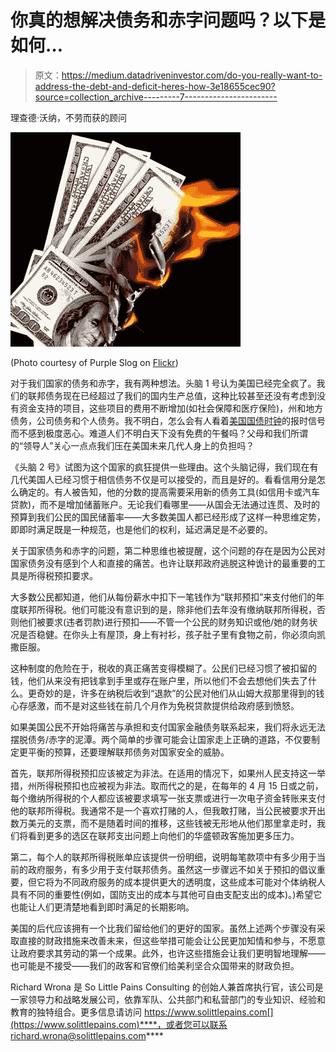 # 你真的想解决债务和赤字问题吗？以下是如何…

> 原文：<https://medium.datadriveninvestor.com/do-you-really-want-to-address-the-debt-and-deficit-heres-how-3e18655cec90?source=collection_archive---------7----------------------->

理查德·沃纳，不劳而获的顾问

![](img/2e9eed3bbf6de2223df73750120ecb12.png)

(Photo courtesy of Purple Slog on [Flickr](https://www.flickr.com/photos/purpleslog/3040508093/in/photolist-5CFp8k-W3fRVR-7qGBnA-Ed22H-g1EDcJ-4YkkW2-6P4LKw-W61rLT-74Psd3-n1TaXZ-95gMni-TPBuCz-d9DmTm-UsuriT-7K5aVg-2TSgCv-SHXery-3K8vgp-bzP3gP-4H3sdR-fLL9QL-aveyE7-V4XhQA-VVYcwy-8EVRmL-aveBtY-UYGqwe-URt7L2-avbWyB-S52bU2-2zNEGq-aUDAE2-avez45-g19bj7-VTgyLC-avbWR4-avbV6v-Vf31Go-5XGFiq-avbWYT-84euS5-V7LMH8-KQ5G-KQ5B-8ZurMm-fEdSCh-FBPY4-aveB83-eiC5SU-VZA6p4))

对于我们国家的债务和赤字，我有两种想法。头脑 1 号认为美国已经完全疯了。我们的联邦债务现在已经超过了我们的国内生产总值，这种比较甚至还没有考虑到没有资金支持的项目，这些项目的费用不断增加(如社会保障和医疗保险)，州和地方债务，公司债务和个人债务。我不明白，怎么会有人看着[美国国债时钟](http://www.usdebtclock.org/)的报时信号而不感到极度恶心。难道人们不明白天下没有免费的午餐吗？父母和我们所谓的“领导人”关心一点点我们压在美国未来几代人身上的负担吗？

《头脑 2 号》试图为这个国家的疯狂提供一些理由。这个头脑记得，我们现在有几代美国人已经习惯于相信债务不仅是可以接受的，而且是好的。看看信用分是怎么确定的。有人被告知，他的分数的提高需要采用新的债务工具(如信用卡或汽车贷款)，而不是增加储蓄账户。无论我们看哪里——从国会无法通过连贯、及时的预算到我们公民的国民储蓄率——大多数美国人都已经形成了这样一种思维定势，即即时满足既是一种规范，也是他们的权利，延迟满足是不必要的。

关于国家债务和赤字的问题，第二种思维也被提醒，这个问题的存在是因为公民对国家债务没有感到个人和直接的痛苦。也许让联邦政府逃脱这种诡计的最重要的工具是所得税预扣要求。

大多数公民都知道，他们从每份薪水中扣下一笔钱作为“联邦预扣”来支付他们的年度联邦所得税。他们可能没有意识到的是，除非他们去年没有缴纳联邦所得税，否则他们被要求(违者罚款)进行预扣——不管一个公民的财务知识或他/她的财务状况是否稳健。在你头上有屋顶，身上有衬衫，孩子肚子里有食物之前，你必须向凯撒臣服。

这种制度的危险在于，税收的真正痛苦变得模糊了。公民们已经习惯了被扣留的钱，他们从来没有把钱拿到手里或存在账户里，所以他们不会去想他们失去了什么。更奇妙的是，许多在纳税后收到“退款”的公民对他们从山姆大叔那里得到的钱心存感激，而不是对这些钱在前几个月作为免税贷款提供给政府感到愤怒。

如果美国公民不开始将痛苦与承担和支付国家金融债务联系起来，我们将永远无法摆脱债务/赤字的泥潭。两个简单的步骤可能会让国家走上正确的道路，不仅要制定更平衡的预算，还要理解联邦债务对国家安全的威胁。

首先，联邦所得税预扣应该被定为非法。在适用的情况下，如果州人民支持这一举措，州所得税预扣也应被视为非法。取而代之的是，在每年的 4 月 15 日或之前，每个缴纳所得税的个人都应该被要求填写一张支票或进行一次电子资金转账来支付他的联邦所得税。我通常不是一个喜欢打赌的人，但我敢打赌，当公民被要求开出数万美元的支票，而不是随着时间的推移，这些钱被无形地从他们那里拿走时，我们将看到更多的选区在联邦支出问题上向他们的华盛顿政客施加更多压力。

第二，每个人的联邦所得税账单应该提供一份明细，说明每笔款项中有多少用于当前的政府服务，有多少用于支付联邦债务。虽然这一步骤远不如关于预扣的倡议重要，但它将为不同政府服务的成本提供更大的透明度，这些成本可能对个体纳税人具有不同的重要性(例如，国防支出的成本与其他可自由支配支出的成本)。)希望它也能让人们更清楚地看到即时满足的长期影响。

美国的后代应该拥有一个比我们留给他们的更好的国家。虽然上述两个步骤没有采取直接的财政措施来改善未来，但这些举措可能会让公民更加知情和参与，不愿意让政府要求其劳动的第一个成果。此外，也许这些措施会让我们更明智地理解——也可能是不接受——我们的政客和官僚们给美利坚合众国带来的财政负担。

Richard Wrona 是 So Little Pains Consulting 的创始人兼首席执行官，该公司是一家领导力和战略发展公司，依靠军队、公共部门和私营部门的专业知识、经验和教育的独特组合。更多信息请访问 https://www.solittlepains.com[](https://www.solittlepains.com)****，或者您可以联系 richard.wrona@solittlepains.com**[](mailto:richard.wrona@solittlepains.com)**